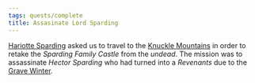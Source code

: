 ```yaml
---
tags: quests/complete
title: Assasinate Lord Sparding
---
```


[Hariotte Sparding](People/Hariotte%20Sparding.md) asked us to travel to the [Knuckle Mountains](Locations/Cloud%20Sea/Shards/Gramerai/Knuckle%20Mountains.md) in order to retake the *Sparding Family Castle* from the *undead*. The mission was to assassinate *Hector Sparding* who had turned into a *Revenants* due to the [Grave Winter](Events/Grave%20Winter.md).

